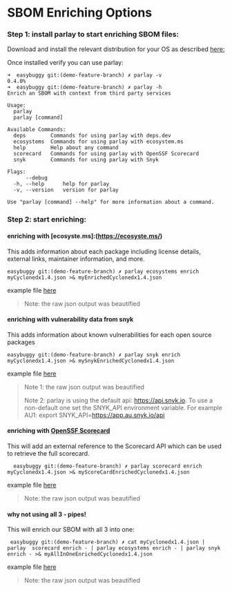 # SBOM Enriching Options

### Step 1: install parlay to start enriching SBOM files:
Download and install the relevant distribution for your OS as described [here:](https://github.com/snyk/parlay?tab=readme-ov-file#installation)

Once installed verify you can use parlay:
```
➜  easybuggy git:(demo-feature-branch) ✗ parlay -v
0.4.0%
➜  easybuggy git:(demo-feature-branch) ✗ parlay -h
Enrich an SBOM with context from third party services

Usage:
  parlay
  parlay [command]

Available Commands:
  deps        Commands for using parlay with deps.dev
  ecosystems  Commands for using parlay with ecosystem.ms
  help        Help about any command
  scorecard   Commands for using parlay with OpenSSF Scorecard
  snyk        Commands for using parlay with Snyk

Flags:
      --debug
  -h, --help      help for parlay
  -v, --version   version for parlay

Use "parlay [command] --help" for more information about a command.
```

### Step 2: start enriching:

#### enriching with [ecosyste.ms]:(https://ecosyste.ms/)
This adds information about each package including license details, external links, maintainer information, and more.

```
easybuggy git:(demo-feature-branch) ✗ parlay ecosystems enrich myCyclonedx1.4.json >& myEnrichedCyclonedx1.4.json
```

example file [here](https://github.com/nirw-snyk/sbom-demo/blob/main/samples/myEnrichedCyclonedx1.4.json)
>Note: the raw json output was beautified


#### enriching with vulnerability data from snyk
This adds information about known vulnerabilities for each open source packages 
```
easybuggy git:(demo-feature-branch) ✗ parlay snyk enrich myCyclonedx1.4.json >& mySnykEnrichedCyclonedx1.4.json
```
example file [here](https://github.com/nirw-snyk/sbom-demo/blob/main/samples/mySnykEnrichedCyclonedx1.4.json)
>Note 1: the raw json output was beautified
>
>Note 2: parlay is using the default api: https://api.snyk.io. To use a non-default one set the SNYK_API environment variable.
>For example AU1: export SNYK_API=https://app.au.snyk.io/api


#### enriching with [OpenSSF Scorecard](https://securityscorecards.dev/)
This will add an external reference to the Scorecard API which can be used to retrieve the full scorecard.
```
  easybuggy git:(demo-feature-branch) ✗ parlay scorecard enrich myCyclonedx1.4.json >& myScoreCardEnrichedCyclonedx1.4.json
```
example file [here](https://github.com/nirw-snyk/sbom-demo/blob/main/samples/myScoreCardEnrichedCyclonedx1.4.json)
>Note: the raw json output was beautified

#### why not using all 3 - pipes!
This will enrich our SBOM with all 3 into one:
```
 easybuggy git:(demo-feature-branch) ✗ cat myCyclonedx1.4.json |  parlay  scorecard enrich - | parlay ecosystems enrich - | parlay snyk enrich - >& myAllInOneEnrichedCyclonedx1.4.json
 ```
example file [here](https://github.com/nirw-snyk/sbom-demo/blob/main/samples/myAllInOneEnrichedCyclonedx1.4.json)
>Note: the raw json output was beautified

###
